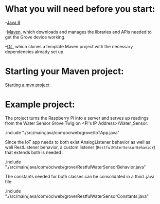# What you will need before you start:
-[Java 8](https://docs.oracle.com/javase/8/docs/technotes/guides/install/install_overview.html) 

-[Maven](https://maven.apache.org/install.html), which downloads and manages the libraries and APIs needed to get the Grove device working.

-[Git](https://git-scm.com/), which clones a template Maven project with the necessary dependencies already set up.

# Starting your Maven project: 
[Starting a mvn project](https://github.com/oci-pronghorn/FogLighter/blob/master/README.md)

# Example project:

The project turns the Raspberry Pi into a server and serves up readings from the Water Sensor Grove Twig on  <Pi's IP Address>/Water_Sensor.

.include "./src/main/java/com/ociweb/grove/IoTApp.java"


Since the IoT app needs to both exist AnalogListener behavior as well as well RestListener behavior, a custom listener (```RestfulWaterSensorBehavior```) that extends both is needed :

.include "./src/main/java/com/ociweb/grove/RestfulWaterSensorBehavior.java"

The constants needed for both classes can be consolidated in a third .java file:

.include "./src/main/java/com/ociweb/grove/RestfulWaterSensorConstants.java"

